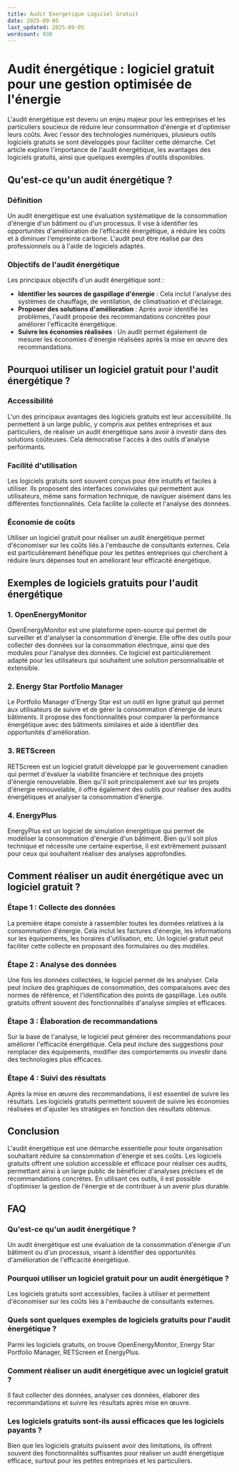 ```yaml
---
title: Audit Energetique Logiciel Gratuit
date: 2025-09-05
last_updated: 2025-09-05
wordcount: 938
---
```


# Audit énergétique : logiciel gratuit pour une gestion optimisée de l'énergie

L'audit énergétique est devenu un enjeu majeur pour les entreprises et les particuliers soucieux de réduire leur consommation d'énergie et d'optimiser leurs coûts. Avec l'essor des technologies numériques, plusieurs outils logiciels gratuits se sont développés pour faciliter cette démarche. Cet article explore l'importance de l'audit énergétique, les avantages des logiciels gratuits, ainsi que quelques exemples d'outils disponibles.

## Qu'est-ce qu'un audit énergétique ?

### Définition

Un audit énergétique est une évaluation systématique de la consommation d'énergie d'un bâtiment ou d'un processus. Il vise à identifier les opportunités d'amélioration de l'efficacité énergétique, à réduire les coûts et à diminuer l'empreinte carbone. L'audit peut être réalisé par des professionnels ou à l'aide de logiciels adaptés.

### Objectifs de l'audit énergétique

Les principaux objectifs d'un audit énergétique sont :

- **Identifier les sources de gaspillage d'énergie** : Cela inclut l'analyse des systèmes de chauffage, de ventilation, de climatisation et d'éclairage.
- **Proposer des solutions d'amélioration** : Après avoir identifié les problèmes, l'audit propose des recommandations concrètes pour améliorer l'efficacité énergétique.
- **Suivre les économies réalisées** : Un audit permet également de mesurer les économies d'énergie réalisées après la mise en œuvre des recommandations.

## Pourquoi utiliser un logiciel gratuit pour l'audit énergétique ?

### Accessibilité

L'un des principaux avantages des logiciels gratuits est leur accessibilité. Ils permettent à un large public, y compris aux petites entreprises et aux particuliers, de réaliser un audit énergétique sans avoir à investir dans des solutions coûteuses. Cela démocratise l'accès à des outils d'analyse performants.

### Facilité d'utilisation

Les logiciels gratuits sont souvent conçus pour être intuitifs et faciles à utiliser. Ils proposent des interfaces conviviales qui permettent aux utilisateurs, même sans formation technique, de naviguer aisément dans les différentes fonctionnalités. Cela facilite la collecte et l'analyse des données.

### Économie de coûts

Utiliser un logiciel gratuit pour réaliser un audit énergétique permet d'économiser sur les coûts liés à l'embauche de consultants externes. Cela est particulièrement bénéfique pour les petites entreprises qui cherchent à réduire leurs dépenses tout en améliorant leur efficacité énergétique.

## Exemples de logiciels gratuits pour l'audit énergétique

### 1. OpenEnergyMonitor

OpenEnergyMonitor est une plateforme open-source qui permet de surveiller et d'analyser la consommation d'énergie. Elle offre des outils pour collecter des données sur la consommation électrique, ainsi que des modules pour l'analyse des données. Ce logiciel est particulièrement adapté pour les utilisateurs qui souhaitent une solution personnalisable et extensible.

### 2. Energy Star Portfolio Manager

Le Portfolio Manager d'Energy Star est un outil en ligne gratuit qui permet aux utilisateurs de suivre et de gérer la consommation d'énergie de leurs bâtiments. Il propose des fonctionnalités pour comparer la performance énergétique avec des bâtiments similaires et aide à identifier des opportunités d'amélioration.

### 3. RETScreen

RETScreen est un logiciel gratuit développé par le gouvernement canadien qui permet d'évaluer la viabilité financière et technique des projets d'énergie renouvelable. Bien qu'il soit principalement axé sur les projets d'énergie renouvelable, il offre également des outils pour réaliser des audits énergétiques et analyser la consommation d'énergie.

### 4. EnergyPlus

EnergyPlus est un logiciel de simulation énergétique qui permet de modéliser la consommation d'énergie d'un bâtiment. Bien qu'il soit plus technique et nécessite une certaine expertise, il est extrêmement puissant pour ceux qui souhaitent réaliser des analyses approfondies.

## Comment réaliser un audit énergétique avec un logiciel gratuit ?

### Étape 1 : Collecte des données

La première étape consiste à rassembler toutes les données relatives à la consommation d'énergie. Cela inclut les factures d'énergie, les informations sur les équipements, les horaires d'utilisation, etc. Un logiciel gratuit peut faciliter cette collecte en proposant des formulaires ou des modèles.

### Étape 2 : Analyse des données

Une fois les données collectées, le logiciel permet de les analyser. Cela peut inclure des graphiques de consommation, des comparaisons avec des normes de référence, et l'identification des points de gaspillage. Les outils gratuits offrent souvent des fonctionnalités d'analyse simples et efficaces.

### Étape 3 : Élaboration de recommandations

Sur la base de l'analyse, le logiciel peut générer des recommandations pour améliorer l'efficacité énergétique. Cela peut inclure des suggestions pour remplacer des équipements, modifier des comportements ou investir dans des technologies plus efficaces.

### Étape 4 : Suivi des résultats

Après la mise en œuvre des recommandations, il est essentiel de suivre les résultats. Les logiciels gratuits permettent souvent de suivre les économies réalisées et d'ajuster les stratégies en fonction des résultats obtenus.

## Conclusion

L'audit énergétique est une démarche essentielle pour toute organisation souhaitant réduire sa consommation d'énergie et ses coûts. Les logiciels gratuits offrent une solution accessible et efficace pour réaliser ces audits, permettant ainsi à un large public de bénéficier d'analyses précises et de recommandations concrètes. En utilisant ces outils, il est possible d'optimiser la gestion de l'énergie et de contribuer à un avenir plus durable.

## FAQ

### Qu'est-ce qu'un audit énergétique ?

Un audit énergétique est une évaluation de la consommation d'énergie d'un bâtiment ou d'un processus, visant à identifier des opportunités d'amélioration de l'efficacité énergétique.

### Pourquoi utiliser un logiciel gratuit pour un audit énergétique ?

Les logiciels gratuits sont accessibles, faciles à utiliser et permettent d'économiser sur les coûts liés à l'embauche de consultants externes.

### Quels sont quelques exemples de logiciels gratuits pour l'audit énergétique ?

Parmi les logiciels gratuits, on trouve OpenEnergyMonitor, Energy Star Portfolio Manager, RETScreen et EnergyPlus.

### Comment réaliser un audit énergétique avec un logiciel gratuit ?

Il faut collecter des données, analyser ces données, élaborer des recommandations et suivre les résultats après mise en œuvre.

### Les logiciels gratuits sont-ils aussi efficaces que les logiciels payants ?

Bien que les logiciels gratuits puissent avoir des limitations, ils offrent souvent des fonctionnalités suffisantes pour réaliser un audit énergétique efficace, surtout pour les petites entreprises et les particuliers.